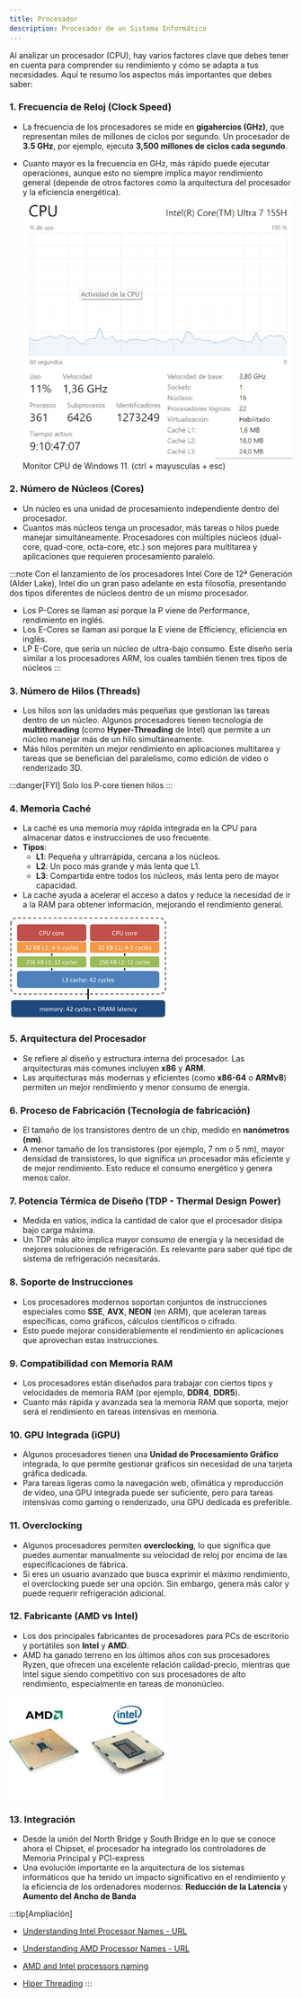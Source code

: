 ```yaml
---
title: Procesador
description: Procesador de un Sistema Informático
---
```


Al analizar un procesador (CPU), hay varios factores clave que debes tener en cuenta para comprender su rendimiento y cómo se adapta a tus necesidades. Aquí te resumo los aspectos más importantes que debes saber:

### 1. **Frecuencia de Reloj (Clock Speed)**
   - La frecuencia de los procesadores se mide en **gigahercios (GHz)**, que representan miles de millones de ciclos por segundo. Un procesador de **3.5 GHz**, por ejemplo, ejecuta **3,500 millones de ciclos cada segundo**.

   - Cuanto mayor es la frecuencia en GHz, más rápido puede ejecutar operaciones, aunque esto no siempre implica mayor rendimiento general (depende de otros factores como la arquitectura del procesador y la eficiencia energética).
![Monitor CPU W11](../../../assets/ut1/cpuMonitor.png)
Monitor CPU de Windows 11. (ctrl + mayusculas + esc)

### 2. **Número de Núcleos (Cores)**
   - Un núcleo es una unidad de procesamiento independiente dentro del procesador.
   - Cuantos más núcleos tenga un procesador, más tareas o hilos puede manejar simultáneamente. Procesadores con múltiples núcleos (dual-core, quad-core, octa-core, etc.) son mejores para multitarea y aplicaciones que requieren procesamiento paralelo.
   
   :::note
   Con el lanzamiento de los procesadores Intel Core de 12ª Generación (Alder Lake), Intel dio un gran paso adelante en esta filosofía, presentando dos tipos diferentes de núcleos dentro de un mismo procesador.

   - Los P-Cores se llaman así porque la P viene de Performance, rendimiento en inglés.
   - Los E-Cores se llaman así porque la E viene de Efficiency, eficiencia en inglés.
   - LP E-Core, que sería un núcleo de ultra-bajo consumo. Este diseño sería similar a los procesadores ARM, los cuales también tienen tres tipos de núcleos
   :::

### 3. **Número de Hilos (Threads)**
   - Los hilos son las unidades más pequeñas que gestionan las tareas dentro de un núcleo. Algunos procesadores tienen tecnología de **multithreading** (como **Hyper-Threading** de Intel) que permite a un núcleo manejar más de un hilo simultáneamente.
   - Más hilos permiten un mejor rendimiento en aplicaciones multitarea y tareas que se benefician del paralelismo, como edición de video o renderizado 3D.

:::danger[FYI]
Solo los P-core tienen hilos
:::

### 4. **Memoria Caché**
   - La caché es una memoria muy rápida integrada en la CPU para almacenar datos e instrucciones de uso frecuente.
   - **Tipos**: 
     - **L1**: Pequeña y ultrarrápida, cercana a los núcleos.
     - **L2**: Un poco más grande y más lenta que L1.
     - **L3**: Compartida entre todos los núcleos, más lenta pero de mayor capacidad.
   - La caché ayuda a acelerar el acceso a datos y reduce la necesidad de ir a la RAM para obtener información, mejorando el rendimiento general.

   ![Caches L1, L2, L3](../../../assets/ut1/caches.png) 

### 5. **Arquitectura del Procesador**
   - Se refiere al diseño y estructura interna del procesador. Las arquitecturas más comunes incluyen **x86** y **ARM**.
   - Las arquitecturas más modernas y eficientes (como **x86-64** o **ARMv8**) permiten un mejor rendimiento y menor consumo de energía.

### 6. **Proceso de Fabricación (Tecnología de fabricación)**
   - El tamaño de los transistores dentro de un chip, medido en **nanómetros (nm)**.
   - A menor tamaño de los transistores (por ejemplo, 7 nm o 5 nm), mayor densidad de transistores, lo que significa un procesador más eficiente y de mejor rendimiento. Esto reduce el consumo energético y genera menos calor.

### 7. **Potencia Térmica de Diseño (TDP - Thermal Design Power)**
   - Medida en vatios, indica la cantidad de calor que el procesador disipa bajo carga máxima.
   - Un TDP más alto implica mayor consumo de energía y la necesidad de mejores soluciones de refrigeración. Es relevante para saber qué tipo de sistema de refrigeración necesitarás.

### 8. **Soporte de Instrucciones**
   - Los procesadores modernos soportan conjuntos de instrucciones especiales como **SSE**, **AVX**, **NEON** (en ARM), que aceleran tareas específicas, como gráficos, cálculos científicos o cifrado.
   - Esto puede mejorar considerablemente el rendimiento en aplicaciones que aprovechan estas instrucciones.

### 9. **Compatibilidad con Memoria RAM**
   - Los procesadores están diseñados para trabajar con ciertos tipos y velocidades de memoria RAM (por ejemplo, **DDR4**, **DDR5**).
   - Cuanto más rápida y avanzada sea la memoria RAM que soporta, mejor será el rendimiento en tareas intensivas en memoria.

### 10. **GPU Integrada (iGPU)**
   - Algunos procesadores tienen una **Unidad de Procesamiento Gráfico** integrada, lo que permite gestionar gráficos sin necesidad de una tarjeta gráfica dedicada.
   - Para tareas ligeras como la navegación web, ofimática y reproducción de video, una GPU integrada puede ser suficiente, pero para tareas intensivas como gaming o renderizado, una GPU dedicada es preferible.

### 11. **Overclocking**
   - Algunos procesadores permiten **overclocking**, lo que significa que puedes aumentar manualmente su velocidad de reloj por encima de las especificaciones de fábrica.
   - Si eres un usuario avanzado que busca exprimir el máximo rendimiento, el overclocking puede ser una opción. Sin embargo, genera más calor y puede requerir refrigeración adicional.

### 12. **Fabricante (AMD vs Intel)**
   - Los dos principales fabricantes de procesadores para PCs de escritorio y portátiles son **Intel** y **AMD**.
   - AMD ha ganado terreno en los últimos años con sus procesadores Ryzen, que ofrecen una excelente relación calidad-precio, mientras que Intel sigue siendo competitivo con sus procesadores de alto rendimiento, especialmente en tareas de mononúcleo.

![Procesador AMD e Intel](../../../assets/ut1/procesador.jpg) 

### 13. **Integración**
   - Desde la unión del North Bridge y South Bridge en lo que se conoce ahora el Chipset, el procesador ha integrado los controladores de Memoria Principal y PCI-express
   - Una evolución importante en la arquitectura de los sistemas informáticos que ha tenido un impacto significativo en el rendimiento y la eficiencia de los ordenadores modernos: **Reducción de la Latencia** y **Aumento del Ancho de Banda**

:::tip[Ampliación]
- [Understanding Intel Processor Names - URL](https://www.intel.com/content/www/us/en/processors/processor-numbers.html)
- [Understanding AMD Processor Names - URL](https://medium.com/@meCreator/01-understanding-amd-processor-names-3a89261dcd99)

- [AMD and Intel processors naming](https://www.youtube.com/watch?v=ELJxau5qaQI)
- [Hiper Threading](https://www.youtube.com/watch?v=lrT9Bl0MCXQ)
:::